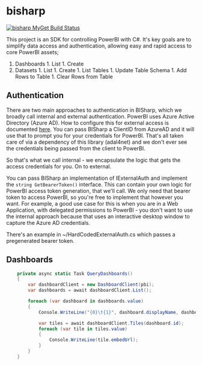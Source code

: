 # bisharp

[![bisharp MyGet Build Status](https://www.myget.org/BuildSource/Badge/bisharp?identifier=1becfa4c-f07d-4a7b-b6c2-3a0222f0bd53)](https://www.myget.org/)

This project is an SDK for controlling PowerBI with C#. It's key goals are to simplify data access and authentication, allowing 
easy and rapid access to core PowerBI assets;

  1. Dashboards
    1. List
    1. Create
  1. Datasets
    1. List
	1. Create
	1. List Tables
	1. Update Table Schema
	1. Add Rows to Table
	1. Clear Rows from Table

## Authentication

There are two main approaches to authentication in BISharp, which we broadly call internal and external authentication. PowerBI uses Azure Active Directory (Azure AD).
How to configure this for external access is documented [here](https://msdn.microsoft.com/en-us/library/mt203565.aspx). You can pass BISharp a
ClientID from AzureAD and it will use that to prompt you for your credentials for PowerBI. That's all taken care of via a dependency of this 
library (adal4net) and we don't ever see the credentials being passed from the client to PowerBI. 

So that's what we call internal - we encapsulate the logic that gets the access credentials for you. On to external.

You can pass BISharp an implementation of IExternalAuth and implement the `string GetBearerToken()` interface. This can contain your own logic for
PowerBI access token generation, that we'll call. We only need that bearer token to access PowerBI, so you're free to implement that however you want.
For example, a good use case for this is when you are in a Web Application, with delegated permissions to PowerBI - you don't want to use the internal
approach because that uses an interactive desktop window to capture the Azure AD credentials. 

There's an example in ~/HardCodedExternalAuth.cs which passes a pregenerated bearer token. 

## Dashboards

```cs
    private async static Task QueryDashboards()
    {
        var dashboardClient = new DashboardClient(pbi);
        var dashboards = await dashboardClient.List();

        foreach (var dashboard in dashboards.value)
        {
            Console.WriteLine("{0}\t{1}", dashboard.displayName, dashboard.id);

            var tiles = await dashboardClient.Tiles(dashboard.id);
            foreach (var tile in tiles.value)
            {
                Console.WriteLine(tile.embedUrl);
            }
        }
    }
```